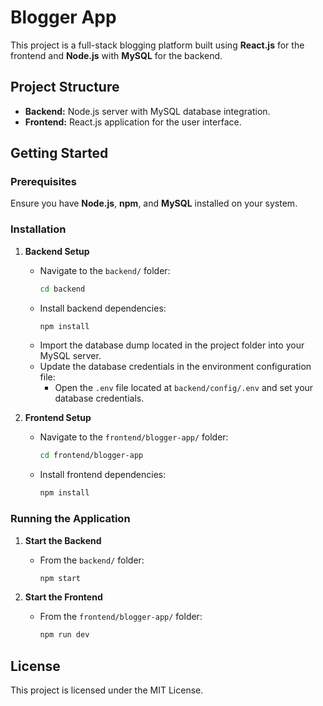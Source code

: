 # Blogger App

This project is a full-stack blogging platform built using **React.js** for the frontend and **Node.js** with **MySQL** for the backend.

## Project Structure

- **Backend:** Node.js server with MySQL database integration.
- **Frontend:** React.js application for the user interface.

## Getting Started

### Prerequisites

Ensure you have **Node.js**, **npm**, and **MySQL** installed on your system.

### Installation

1. **Backend Setup**

   - Navigate to the `backend/` folder:
     ```bash
     cd backend
     ```
   - Install backend dependencies:
     ```bash
     npm install
     ```
   - Import the database dump located in the project folder into your MySQL server.
   - Update the database credentials in the environment configuration file:
     - Open the `.env` file located at `backend/config/.env` and set your database credentials.

2. **Frontend Setup**
   - Navigate to the `frontend/blogger-app/` folder:
     ```bash
     cd frontend/blogger-app
     ```
   - Install frontend dependencies:
     ```bash
     npm install
     ```

### Running the Application

1. **Start the Backend**

   - From the `backend/` folder:
     ```bash
     npm start
     ```

2. **Start the Frontend**
   - From the `frontend/blogger-app/` folder:
     ```bash
     npm run dev
     ```

## License

This project is licensed under the MIT License.
